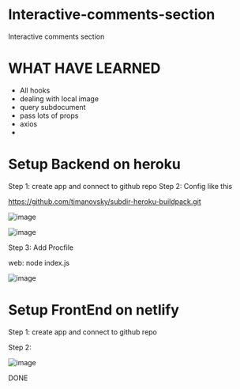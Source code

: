 # Interactive-comments-section
Interactive comments section

# WHAT HAVE LEARNED
- All hooks
- dealing with local image
- query subdocument
- pass lots of props
- axios
- 
# Setup Backend on heroku
Step 1: create app and connect to github repo
Step 2: Config like this

https://github.com/timanovsky/subdir-heroku-buildpack.git

![image](https://user-images.githubusercontent.com/67695658/171414022-b1f005f8-09f2-42b4-ad18-0caf377c26fd.png)

![image](https://user-images.githubusercontent.com/67695658/171414175-a18e30aa-5d20-45c5-87df-53198572519c.png)

Step 3: Add Procfile 

web: node index.js

![image](https://user-images.githubusercontent.com/67695658/171417038-b074dce2-67eb-41ec-974f-4b0dc2492c56.png)

# Setup FrontEnd on netlify

Step 1: create app and connect to github repo

Step 2: 


![image](https://user-images.githubusercontent.com/67695658/171417747-8bd434be-4cbe-412f-aa4d-1c6909b3fabd.png)

DONE
